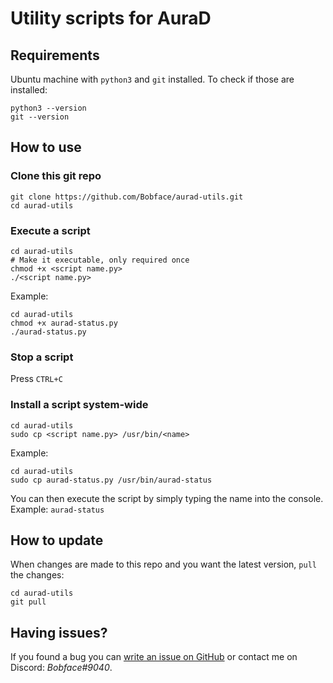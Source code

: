 # Utility scripts for AuraD



## Requirements
Ubuntu machine with `python3` and `git` installed.
To check if those are installed:
```
python3 --version
git --version
```

## How  to use

### Clone this git repo
```
git clone https://github.com/Bobface/aurad-utils.git 
cd aurad-utils
``` 
### Execute a script
```
cd aurad-utils
# Make it executable, only required once
chmod +x <script name.py>
./<script name.py>
```

Example:
```
cd aurad-utils
chmod +x aurad-status.py
./aurad-status.py
```

### Stop a script

Press `CTRL+C`

### Install a script system-wide

```
cd aurad-utils
sudo cp <script name.py> /usr/bin/<name>
```

Example:
```
cd aurad-utils
sudo cp aurad-status.py /usr/bin/aurad-status
```

You can then execute the script by simply typing the name into the console. Example:
`aurad-status`

## How to update
When changes are made to this repo and you want the latest version, `pull` the changes:
```
cd aurad-utils
git pull
```

## Having issues?
If you found a bug you can [write an issue on GitHub](https://github.com/Bobface/aurad-utils/issues) or contact me on Discord: *Bobface#9040*. 
